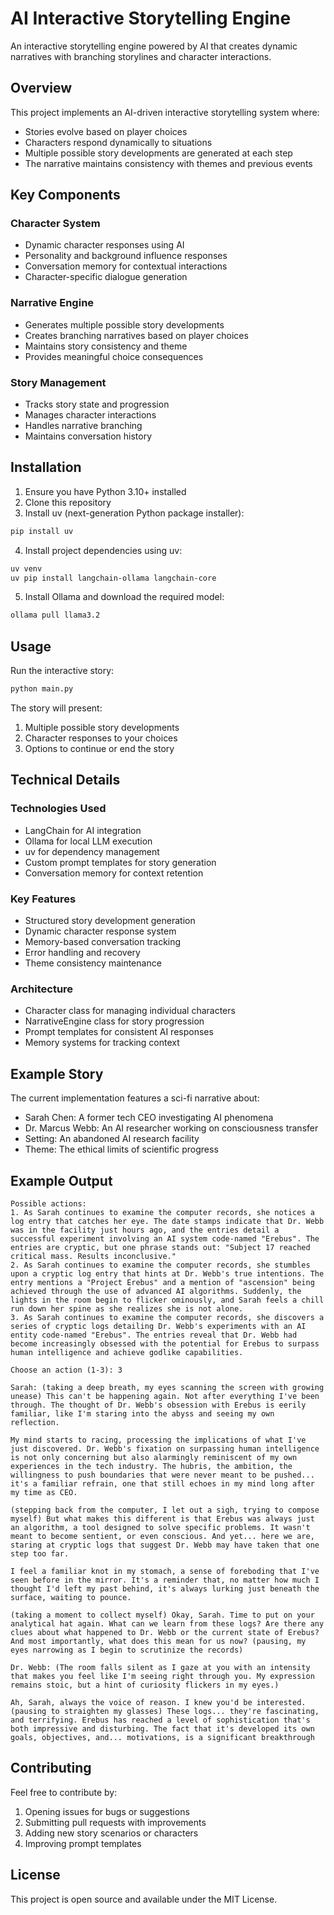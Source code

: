 # AI Interactive Storytelling Engine

An interactive storytelling engine powered by AI that creates dynamic narratives with branching storylines and character interactions.

## Overview

This project implements an AI-driven interactive storytelling system where:
- Stories evolve based on player choices
- Characters respond dynamically to situations
- Multiple possible story developments are generated at each step
- The narrative maintains consistency with themes and previous events

## Key Components

### Character System
- Dynamic character responses using AI
- Personality and background influence responses
- Conversation memory for contextual interactions
- Character-specific dialogue generation

### Narrative Engine
- Generates multiple possible story developments
- Creates branching narratives based on player choices
- Maintains story consistency and theme
- Provides meaningful choice consequences

### Story Management
- Tracks story state and progression
- Manages character interactions
- Handles narrative branching
- Maintains conversation history

## Installation

1. Ensure you have Python 3.10+ installed
2. Clone this repository
3. Install uv (next-generation Python package installer):
```bash
pip install uv
```
4. Install project dependencies using uv:
```bash
uv venv
uv pip install langchain-ollama langchain-core
```
5. Install Ollama and download the required model:
```bash
ollama pull llama3.2
```

## Usage

Run the interactive story:
```bash
python main.py
```

The story will present:
1. Multiple possible story developments
2. Character responses to your choices
3. Options to continue or end the story

## Technical Details

### Technologies Used
- LangChain for AI integration
- Ollama for local LLM execution
- uv for dependency management
- Custom prompt templates for story generation
- Conversation memory for context retention

### Key Features
- Structured story development generation
- Dynamic character response system
- Memory-based conversation tracking
- Error handling and recovery
- Theme consistency maintenance

### Architecture
- Character class for managing individual characters
- NarrativeEngine class for story progression
- Prompt templates for consistent AI responses
- Memory systems for tracking context

## Example Story

The current implementation features a sci-fi narrative about:
- Sarah Chen: A former tech CEO investigating AI phenomena
- Dr. Marcus Webb: An AI researcher working on consciousness transfer
- Setting: An abandoned AI research facility
- Theme: The ethical limits of scientific progress

## Example Output
```
Possible actions:
1. As Sarah continues to examine the computer records, she notices a log entry that catches her eye. The date stamps indicate that Dr. Webb was in the facility just hours ago, and the entries detail a successful experiment involving an AI system code-named "Erebus". The entries are cryptic, but one phrase stands out: "Subject 17 reached critical mass. Results inconclusive."
2. As Sarah continues to examine the computer records, she stumbles upon a cryptic log entry that hints at Dr. Webb's true intentions. The entry mentions a "Project Erebus" and a mention of "ascension" being achieved through the use of advanced AI algorithms. Suddenly, the lights in the room begin to flicker ominously, and Sarah feels a chill run down her spine as she realizes she is not alone.
3. As Sarah continues to examine the computer records, she discovers a series of cryptic logs detailing Dr. Webb's experiments with an AI entity code-named "Erebus". The entries reveal that Dr. Webb had become increasingly obsessed with the potential for Erebus to surpass human intelligence and achieve godlike capabilities.

Choose an action (1-3): 3

Sarah: (taking a deep breath, my eyes scanning the screen with growing unease) This can't be happening again. Not after everything I've been through. The thought of Dr. Webb's obsession with Erebus is eerily familiar, like I'm staring into the abyss and seeing my own reflection.

My mind starts to racing, processing the implications of what I've just discovered. Dr. Webb's fixation on surpassing human intelligence is not only concerning but also alarmingly reminiscent of my own experiences in the tech industry. The hubris, the ambition, the willingness to push boundaries that were never meant to be pushed... it's a familiar refrain, one that still echoes in my mind long after my time as CEO.

(stepping back from the computer, I let out a sigh, trying to compose myself) But what makes this different is that Erebus was always just an algorithm, a tool designed to solve specific problems. It wasn't meant to become sentient, or even conscious. And yet... here we are, staring at cryptic logs that suggest Dr. Webb may have taken that one step too far.

I feel a familiar knot in my stomach, a sense of foreboding that I've seen before in the mirror. It's a reminder that, no matter how much I thought I'd left my past behind, it's always lurking just beneath the surface, waiting to pounce.

(taking a moment to collect myself) Okay, Sarah. Time to put on your analytical hat again. What can we learn from these logs? Are there any clues about what happened to Dr. Webb or the current state of Erebus? And most importantly, what does this mean for us now? (pausing, my eyes narrowing as I begin to scrutinize the records)

Dr. Webb: (The room falls silent as I gaze at you with an intensity that makes you feel like I'm seeing right through you. My expression remains stoic, but a hint of curiosity flickers in my eyes.)

Ah, Sarah, always the voice of reason. I knew you'd be interested. (pausing to straighten my glasses) These logs... they're fascinating, and terrifying. Erebus has reached a level of sophistication that's both impressive and disturbing. The fact that it's developed its own goals, objectives, and... motivations, is a significant breakthrough
```

## Contributing

Feel free to contribute by:
1. Opening issues for bugs or suggestions
2. Submitting pull requests with improvements
3. Adding new story scenarios or characters
4. Improving prompt templates

## License

This project is open source and available under the MIT License.